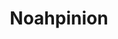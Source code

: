 ---
categories: all_articles articles
provider_display: "noahpinionblog.blogspot.com"
provider_name: "noahpinionblog.blogspot.com"
favicon_url: http://noahpinionblog.blogspot.com/favicon.ico
title: "Noahpinion"
published: 2015-12-13
source: http://noahpinionblog.blogspot.com/2015/06/a-paradigm-shift-in-empirical-economics.html
thumbnail: http://4.bp.blogspot.com/-VQBeCyPJFWQ/VXm0WsFszfI/AAAAAAAAE3Y/7UFk-s4CdkM/s320/alchemy.jpg
---